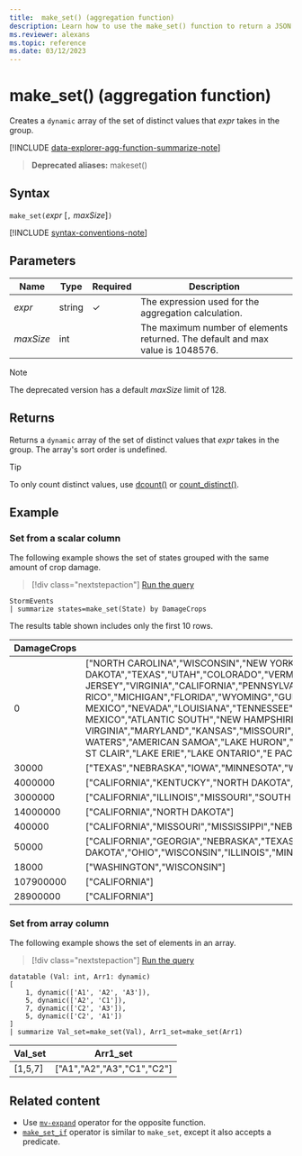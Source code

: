 ```yaml
---
title:  make_set() (aggregation function)
description: Learn how to use the make_set() function to return a JSON array of the distinct values that the expression takes in the group. 
ms.reviewer: alexans
ms.topic: reference
ms.date: 03/12/2023
---
```

# make_set() (aggregation function)

Creates a `dynamic` array of the set of distinct values that *expr* takes in the group.

[!INCLUDE [data-explorer-agg-function-summarize-note](../../includes/data-explorer-agg-function-summarize-note.md)]

> **Deprecated aliases:** makeset()

## Syntax

 `make_set(`*expr* [`,` *maxSize*]`)`

[!INCLUDE [syntax-conventions-note](../../includes/syntax-conventions-note.md)]

## Parameters

| Name | Type | Required | Description |
|--|--|--|--|
| *expr* | string | &check; | The expression used for the aggregation calculation. |
| *maxSize* | int |  | The maximum number of elements returned. The default and max value is 1048576. |

> [!NOTE]
> The deprecated version has a default *maxSize* limit of 128.

## Returns

Returns a `dynamic` array of the set of distinct values that *expr* takes in the group.
The array's sort order is undefined.

> [!TIP]
> To only count distinct values, use [dcount()](dcount-aggfunction.md) or [count_distinct()](count-distinct-aggfunction.md).

## Example

### Set from a scalar column

The following example shows the set of states grouped with the same amount of crop damage.

> [!div class="nextstepaction"]
> <a href="https://dataexplorer.azure.com/clusters/help/databases/Samples?query=H4sIAAAAAAAAAwsuyS/KdS1LzSspVuDlqlEoLs3NTSzKrEpVKC5JLEktts1NzE6NL04t0QgG8TUVkioVXBJzE9NTnYvyC4oBmxrbeD8AAAA=" target="_blank">Run the query</a>

```kusto
StormEvents 
| summarize states=make_set(State) by DamageCrops
```

The results table shown includes only the first 10 rows.

| DamageCrops | states |
|--|--|
| 0 | ["NORTH CAROLINA","WISCONSIN","NEW YORK","ALASKA","DELAWARE","OKLAHOMA","INDIANA","ILLINOIS","MINNESOTA","SOUTH DAKOTA","TEXAS","UTAH","COLORADO","VERMONT","NEW JERSEY","VIRGINIA","CALIFORNIA","PENNSYLVANIA","MONTANA","WASHINGTON","OREGON","HAWAII","IDAHO","PUERTO RICO","MICHIGAN","FLORIDA","WYOMING","GULF OF MEXICO","NEVADA","LOUISIANA","TENNESSEE","KENTUCKY","MISSISSIPPI","ALABAMA","GEORGIA","SOUTH CAROLINA","OHIO","NEW MEXICO","ATLANTIC SOUTH","NEW HAMPSHIRE","ATLANTIC NORTH","NORTH DAKOTA","IOWA","NEBRASKA","WEST VIRGINIA","MARYLAND","KANSAS","MISSOURI","ARKANSAS","ARIZONA","MASSACHUSETTS","MAINE","CONNECTICUT","GUAM","HAWAII WATERS","AMERICAN SAMOA","LAKE HURON","DISTRICT OF COLUMBIA","RHODE ISLAND","LAKE MICHIGAN","LAKE SUPERIOR","LAKE ST CLAIR","LAKE ERIE","LAKE ONTARIO","E PACIFIC","GULF OF ALASKA"] |
| 30000 | ["TEXAS","NEBRASKA","IOWA","MINNESOTA","WISCONSIN"] |
| 4000000 | ["CALIFORNIA","KENTUCKY","NORTH DAKOTA","WISCONSIN","VIRGINIA"] |
| 3000000 | ["CALIFORNIA","ILLINOIS","MISSOURI","SOUTH CAROLINA","NORTH CAROLINA","MISSISSIPPI","NORTH DAKOTA","OHIO"] |
| 14000000 | ["CALIFORNIA","NORTH DAKOTA"] |
| 400000 | ["CALIFORNIA","MISSOURI","MISSISSIPPI","NEBRASKA","WISCONSIN","NORTH DAKOTA"] |
| 50000 | ["CALIFORNIA","GEORGIA","NEBRASKA","TEXAS","WEST VIRGINIA","KANSAS","MISSOURI","MISSISSIPPI","NEW MEXICO","IOWA","NORTH DAKOTA","OHIO","WISCONSIN","ILLINOIS","MINNESOTA","KENTUCKY"] |
| 18000 | ["WASHINGTON","WISCONSIN"] |
| 107900000 | ["CALIFORNIA"] |
| 28900000 | ["CALIFORNIA"] |

### Set from array column

The following example shows the set of elements in an array.

> [!div class="nextstepaction"]
> <a href="https://dataexplorer.azure.com/clusters/help/databases/Samples?query=H4sIAAAAAAAAA0tJLAHCpJxUBY2wxBwrhcy8Eh0Fx6IiQyuFlMq8xNzMZE2uaC4FIDDUgYloRKs7GqrrKKg7GoFJY/VYTR0FsCJTFEVgaWdDkDRY1hxZ1hlJM6ZeqCxIL1esAleNQnFpbm5iUWZVqgLQnfHFqSW2uYnZqSAGyOGaEEejioNENAHdRSJ74QAAAA==" target="_blank">Run the query</a>

```kusto
datatable (Val: int, Arr1: dynamic)
[
    1, dynamic(['A1', 'A2', 'A3']), 
    5, dynamic(['A2', 'C1']),
    7, dynamic(['C2', 'A3']),
    5, dynamic(['C2', 'A1'])
] 
| summarize Val_set=make_set(Val), Arr1_set=make_set(Arr1)
```

| Val_set | Arr1_set |
|--|--|
| [1,5,7] | ["A1","A2","A3","C1","C2"] |

## Related content

* Use [`mv-expand`](./mvexpandoperator.md) operator for the opposite function.
* [`make_set_if`](./makesetif-aggfunction.md) operator is similar to `make_set`, except it also accepts a predicate.
